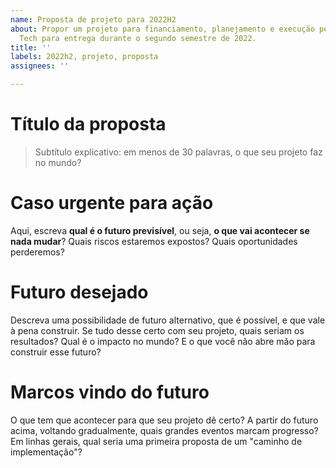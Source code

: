 ```yaml
---
name: Proposta de projeto para 2022H2
about: Propor um projeto para financiamento, planejamento e execução pelo Movimento
  Tech para entrega durante o segundo semestre de 2022.
title: ''
labels: 2022h2, projeto, proposta
assignees: ''

---
```


# Título da proposta
> Subtítulo explicativo: em menos de 30 palavras, o que seu projeto faz no mundo? 

# Caso urgente para ação
Aqui, escreva **qual é o futuro previsível**, ou seja, **o que vai acontecer se nada mudar**? Quais riscos estaremos expostos? Quais oportunidades perderemos? 

# Futuro desejado 
Descreva uma possibilidade de futuro alternativo, que é possível, e que vale à pena construir.  Se tudo desse certo com seu projeto, quais seriam os resultados? Qual é o impacto no mundo? E o que você não abre mão para construir esse futuro?

# Marcos vindo do futuro
O que tem que acontecer para que seu projeto dê certo? A partir do futuro acima, voltando gradualmente, quais grandes eventos marcam progresso? Em linhas gerais, qual seria uma primeira proposta de um "caminho de implementação"?
